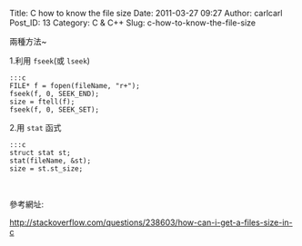 Title: C how to know the file size
Date: 2011-03-27 09:27
Author: carlcarl
Post_ID: 13
Category: C &amp; C++
Slug: c-how-to-know-the-file-size

兩種方法~

1.利用 `fseek`(或 `lseek`)

	:::c
	FILE* f = fopen(fileName, "r+");
	fseek(f, 0, SEEK_END);
	size = ftell(f);
	fseek(f, 0, SEEK_SET);


2.用 `stat` 函式

	:::c
	struct stat st;
	stat(fileName, &st);
	size = st.st_size;
 

參考網址:

<http://stackoverflow.com/questions/238603/how-can-i-get-a-files-size-in-c>

 
